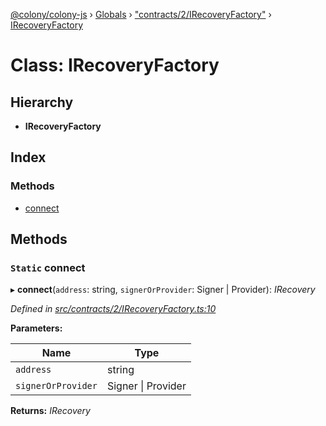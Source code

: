 [@colony/colony-js](../README.md) › [Globals](../globals.md) › ["contracts/2/IRecoveryFactory"](../modules/_contracts_2_irecoveryfactory_.md) › [IRecoveryFactory](_contracts_2_irecoveryfactory_.irecoveryfactory.md)

# Class: IRecoveryFactory

## Hierarchy

* **IRecoveryFactory**

## Index

### Methods

* [connect](_contracts_2_irecoveryfactory_.irecoveryfactory.md#static-connect)

## Methods

### `Static` connect

▸ **connect**(`address`: string, `signerOrProvider`: Signer | Provider): *IRecovery*

*Defined in [src/contracts/2/IRecoveryFactory.ts:10](https://github.com/JoinColony/colonyJS/blob/60b53ae/src/contracts/2/IRecoveryFactory.ts#L10)*

**Parameters:**

Name | Type |
------ | ------ |
`address` | string |
`signerOrProvider` | Signer &#124; Provider |

**Returns:** *IRecovery*

